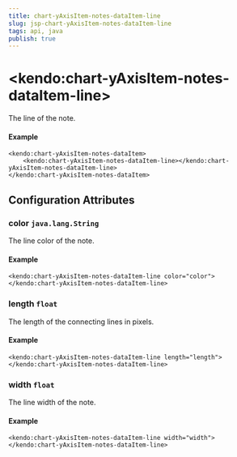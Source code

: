 ```yaml
---
title: chart-yAxisItem-notes-dataItem-line
slug: jsp-chart-yAxisItem-notes-dataItem-line
tags: api, java
publish: true
---
```


# \<kendo:chart-yAxisItem-notes-dataItem-line\>

The line of the note.

#### Example
    <kendo:chart-yAxisItem-notes-dataItem>
        <kendo:chart-yAxisItem-notes-dataItem-line></kendo:chart-yAxisItem-notes-dataItem-line>
    </kendo:chart-yAxisItem-notes-dataItem>

## Configuration Attributes

### color `java.lang.String`

The line color of the note.

#### Example
    <kendo:chart-yAxisItem-notes-dataItem-line color="color">
    </kendo:chart-yAxisItem-notes-dataItem-line>

### length `float`

The length of the connecting lines in pixels.

#### Example
    <kendo:chart-yAxisItem-notes-dataItem-line length="length">
    </kendo:chart-yAxisItem-notes-dataItem-line>

### width `float`

The line width of the note.

#### Example
    <kendo:chart-yAxisItem-notes-dataItem-line width="width">
    </kendo:chart-yAxisItem-notes-dataItem-line>

